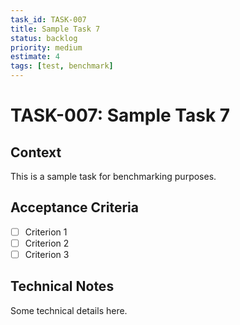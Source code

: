 ```yaml
---
task_id: TASK-007
title: Sample Task 7
status: backlog
priority: medium
estimate: 4
tags: [test, benchmark]
---
```


# TASK-007: Sample Task 7

## Context
This is a sample task for benchmarking purposes.

## Acceptance Criteria
- [ ] Criterion 1
- [ ] Criterion 2
- [ ] Criterion 3

## Technical Notes
Some technical details here.

